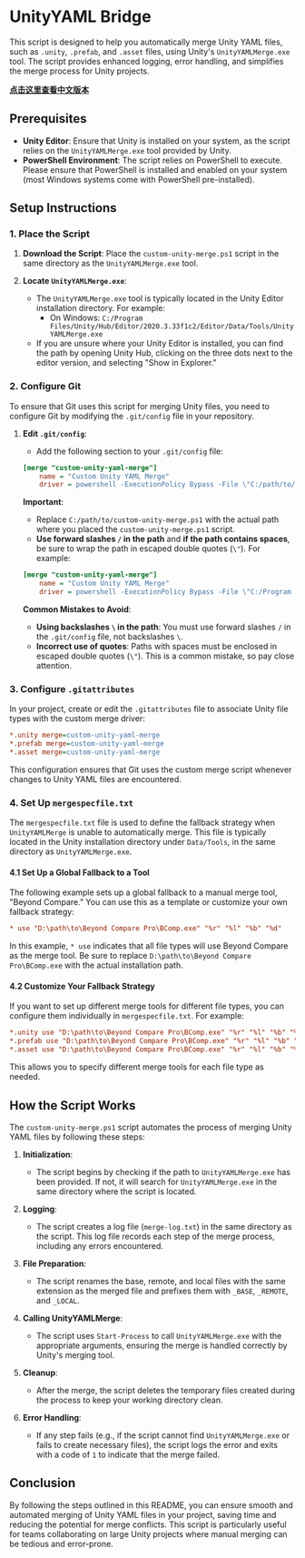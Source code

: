 # UnityYAML Bridge

This script is designed to help you automatically merge Unity YAML files, such as `.unity`, `.prefab`, and `.asset` files, using Unity's `UnityYAMLMerge.exe` tool. The script provides enhanced logging, error handling, and simplifies the merge process for Unity projects.

**[点击这里查看中文版本](README.md)**

## Prerequisites

- **Unity Editor**: Ensure that Unity is installed on your system, as the script relies on the `UnityYAMLMerge.exe` tool provided by Unity.
- **PowerShell Environment**: The script relies on PowerShell to execute. Please ensure that PowerShell is installed and enabled on your system (most Windows systems come with PowerShell pre-installed).

## Setup Instructions

### 1. Place the Script

1. **Download the Script**: Place the `custom-unity-merge.ps1` script in the same directory as the `UnityYAMLMerge.exe` tool.
   
2. **Locate `UnityYAMLMerge.exe`**:
   - The `UnityYAMLMerge.exe` tool is typically located in the Unity Editor installation directory. For example:
     - On Windows: `C:/Program Files/Unity/Hub/Editor/2020.3.33f1c2/Editor/Data/Tools/UnityYAMLMerge.exe`
   - If you are unsure where your Unity Editor is installed, you can find the path by opening Unity Hub, clicking on the three dots next to the editor version, and selecting "Show in Explorer."

### 2. Configure Git

To ensure that Git uses this script for merging Unity files, you need to configure Git by modifying the `.git/config` file in your repository.

1. **Edit `.git/config`**:
   - Add the following section to your `.git/config` file:
   
   ```ini
   [merge "custom-unity-yaml-merge"]
       name = "Custom Unity YAML Merge"
       driver = powershell -ExecutionPolicy Bypass -File \"C:/path/to/custom-unity-merge.ps1\" %O %A %B %P
   ```
   
   **Important**:
   - Replace `C:/path/to/custom-unity-merge.ps1` with the actual path where you placed the `custom-unity-merge.ps1` script.
   - **Use forward slashes `/` in the path** and **if the path contains spaces**, be sure to wrap the path in escaped double quotes (`\"`). For example:

   ```ini
   [merge "custom-unity-yaml-merge"]
       name = "Custom Unity YAML Merge"
       driver = powershell -ExecutionPolicy Bypass -File \"C:/Program Files/Unity/Hub/Editor/2020.3.33f1c2/Editor/Data/Tools/custom-unity-merge.ps1\" %O %A %B %P
   ```

   **Common Mistakes to Avoid**:
   - **Using backslashes `\` in the path**: You must use forward slashes `/` in the `.git/config` file, not backslashes `\`.
   - **Incorrect use of quotes**: Paths with spaces must be enclosed in escaped double quotes (`\"`). This is a common mistake, so pay close attention.

### 3. Configure `.gitattributes`

In your project, create or edit the `.gitattributes` file to associate Unity file types with the custom merge driver:

```ini
*.unity merge=custom-unity-yaml-merge
*.prefab merge=custom-unity-yaml-merge
*.asset merge=custom-unity-yaml-merge
```

This configuration ensures that Git uses the custom merge script whenever changes to Unity YAML files are encountered.

### 4. Set Up `mergespecfile.txt`

The `mergespecfile.txt` file is used to define the fallback strategy when `UnityYAMLMerge` is unable to automatically merge. This file is typically located in the Unity installation directory under `Data/Tools`, in the same directory as `UnityYAMLMerge.exe`.

#### 4.1 Set Up a Global Fallback to a Tool

The following example sets up a global fallback to a manual merge tool, "Beyond Compare." You can use this as a template or customize your own fallback strategy:

```ini
* use "D:\path\to\Beyond Compare Pro\BComp.exe" "%r" "%l" "%b" "%d"
```

In this example, `* use` indicates that all file types will use Beyond Compare as the merge tool. Be sure to replace `D:\path\to\Beyond Compare Pro\BComp.exe` with the actual installation path.

#### 4.2 Customize Your Fallback Strategy

If you want to set up different merge tools for different file types, you can configure them individually in `mergespecfile.txt`. For example:

```ini
*.unity use "D:\path\to\Beyond Compare Pro\BComp.exe" "%r" "%l" "%b" "%d"
*.prefab use "D:\path\to\Beyond Compare Pro\BComp.exe" "%r" "%l" "%b" "%d"
*.asset use "D:\path\to\Beyond Compare Pro\BComp.exe" "%r" "%l" "%b" "%d"
```

This allows you to specify different merge tools for each file type as needed.

## How the Script Works

The `custom-unity-merge.ps1` script automates the process of merging Unity YAML files by following these steps:

1. **Initialization**:
   - The script begins by checking if the path to `UnityYAMLMerge.exe` has been provided. If not, it will search for `UnityYAMLMerge.exe` in the same directory where the script is located.

2. **Logging**:
   - The script creates a log file (`merge-log.txt`) in the same directory as the script. This log file records each step of the merge process, including any errors encountered.

3. **File Preparation**:
   - The script renames the base, remote, and local files with the same extension as the merged file and prefixes them with `_BASE`, `_REMOTE`, and `_LOCAL`.

4. **Calling UnityYAMLMerge**:
   - The script uses `Start-Process` to call `UnityYAMLMerge.exe` with the appropriate arguments, ensuring the merge is handled correctly by Unity's merging tool.

5. **Cleanup**:
   - After the merge, the script deletes the temporary files created during the process to keep your working directory clean.

6. **Error Handling**:
   - If any step fails (e.g., if the script cannot find `UnityYAMLMerge.exe` or fails to create necessary files), the script logs the error and exits with a code of `1` to indicate that the merge failed.

## Conclusion

By following the steps outlined in this README, you can ensure smooth and automated merging of Unity YAML files in your project, saving time and reducing the potential for merge conflicts. This script is particularly useful for teams collaborating on large Unity projects where manual merging can be tedious and error-prone.